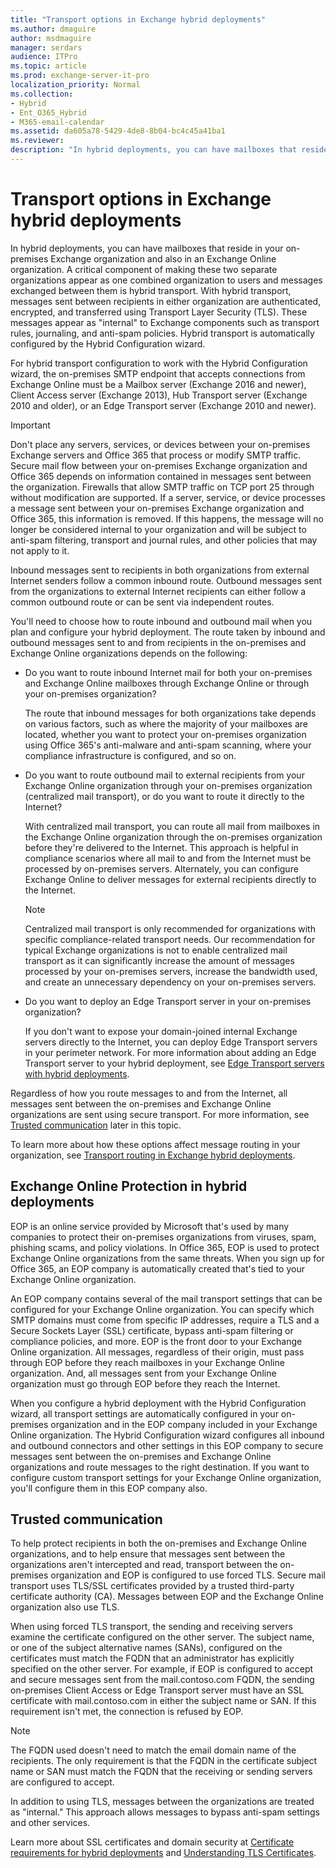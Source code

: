 ```yaml
---
title: "Transport options in Exchange hybrid deployments"
ms.author: dmaguire
author: msdmaguire
manager: serdars
audience: ITPro
ms.topic: article
ms.prod: exchange-server-it-pro
localization_priority: Normal
ms.collection:
- Hybrid
- Ent_O365_Hybrid
- M365-email-calendar
ms.assetid: da605a78-5429-4de8-8b04-bc4c45a41ba1
ms.reviewer: 
description: "In hybrid deployments, you can have mailboxes that reside in your on-premises Exchange organization and also in an Exchange Online organization. A critical component of making these two separate organizations appear as one combined organization to users and messages exchanged between them is hybrid transport. With hybrid transport, messages sent between recipients in either organization are authenticated, encrypted, and transferred using Transport Layer Security (TLS). These messages appear as internal to Exchange components such as transport rules, journaling, and anti-spam policies. Hybrid transport is automatically configured by the Hybrid Configuration wizard."
---
```


# Transport options in Exchange hybrid deployments

In hybrid deployments, you can have mailboxes that reside in your on-premises Exchange organization and also in an Exchange Online organization. A critical component of making these two separate organizations appear as one combined organization to users and messages exchanged between them is hybrid transport. With hybrid transport, messages sent between recipients in either organization are authenticated, encrypted, and transferred using Transport Layer Security (TLS). These messages appear as "internal" to Exchange components such as transport rules, journaling, and anti-spam policies. Hybrid transport is automatically configured by the Hybrid Configuration wizard.

For hybrid transport configuration to work with the Hybrid Configuration wizard, the on-premises SMTP endpoint that accepts connections from Exchange Online must be a Mailbox server (Exchange 2016 and newer), Client Access server (Exchange 2013), Hub Transport server (Exchange 2010 and older), or an Edge Transport server (Exchange 2010 and newer).

> [!IMPORTANT]
> Don't place any servers, services, or devices between your on-premises Exchange servers and Office 365 that process or modify SMTP traffic. Secure mail flow between your on-premises Exchange organization and Office 365 depends on information contained in messages sent between the organization. Firewalls that allow SMTP traffic on TCP port 25 through without modification are supported. If a server, service, or device processes a message sent between your on-premises Exchange organization and Office 365, this information is removed. If this happens, the message will no longer be considered internal to your organization and will be subject to anti-spam filtering, transport and journal rules, and other policies that may not apply to it.

Inbound messages sent to recipients in both organizations from external Internet senders follow a common inbound route. Outbound messages sent from the organizations to external Internet recipients can either follow a common outbound route or can be sent via independent routes.

You'll need to choose how to route inbound and outbound mail when you plan and configure your hybrid deployment. The route taken by inbound and outbound messages sent to and from recipients in the on-premises and Exchange Online organizations depends on the following:

- Do you want to route inbound Internet mail for both your on-premises and Exchange Online mailboxes through Exchange Online or through your on-premises organization?

    The route that inbound messages for both organizations take depends on various factors, such as where the majority of your mailboxes are located, whether you want to protect your on-premises organization using Office 365's anti-malware and anti-spam scanning, where your compliance infrastructure is configured, and so on.

- Do you want to route outbound mail to external recipients from your Exchange Online organization through your on-premises organization (centralized mail transport), or do you want to route it directly to the Internet?

    With centralized mail transport, you can route all mail from mailboxes in the Exchange Online organization through the on-premises organization before they're delivered to the Internet. This approach is helpful in compliance scenarios where all mail to and from the Internet must be processed by on-premises servers. Alternately, you can configure Exchange Online to deliver messages for external recipients directly to the Internet.

    > [!NOTE]
    > Centralized mail transport is only recommended for organizations with specific compliance-related transport needs. Our recommendation for typical Exchange organizations is not to enable centralized mail transport as it can significantly increase the amount of messages processed by your on-premises servers, increase the bandwidth used, and create an unnecessary dependency on your on-premises servers.

- Do you want to deploy an Edge Transport server in your on-premises organization?

    If you don't want to expose your domain-joined internal Exchange servers directly to the Internet, you can deploy Edge Transport servers in your perimeter network. For more information about adding an Edge Transport server to your hybrid deployment, see [Edge Transport servers with hybrid deployments](edge-transport-servers.md).

Regardless of how you route messages to and from the Internet, all messages sent between the on-premises and Exchange Online organizations are sent using secure transport. For more information, see [Trusted communication](#trusted-communication) later in this topic.

To learn more about how these options affect message routing in your organization, see [Transport routing in Exchange hybrid deployments](transport-routing.md).

## Exchange Online Protection in hybrid deployments

EOP is an online service provided by Microsoft that's used by many companies to protect their on-premises organizations from viruses, spam, phishing scams, and policy violations. In Office 365, EOP is used to protect Exchange Online organizations from the same threats. When you sign up for Office 365, an EOP company is automatically created that's tied to your Exchange Online organization.

An EOP company contains several of the mail transport settings that can be configured for your Exchange Online organization. You can specify which SMTP domains must come from specific IP addresses, require a TLS and a Secure Sockets Layer (SSL) certificate, bypass anti-spam filtering or compliance policies, and more. EOP is the front door to your Exchange Online organization. All messages, regardless of their origin, must pass through EOP before they reach mailboxes in your Exchange Online organization. And, all messages sent from your Exchange Online organization must go through EOP before they reach the Internet.

When you configure a hybrid deployment with the Hybrid Configuration wizard, all transport settings are automatically configured in your on-premises organization and in the EOP company included in your Exchange Online organization. The Hybrid Configuration wizard configures all inbound and outbound connectors and other settings in this EOP company to secure messages sent between the on-premises and Exchange Online organizations and route messages to the right destination. If you want to configure custom transport settings for your Exchange Online organization, you'll configure them in this EOP company also.

## Trusted communication
<a name="trust"> </a>

To help protect recipients in both the on-premises and Exchange Online organizations, and to help ensure that messages sent between the organizations aren't intercepted and read, transport between the on-premises organization and EOP is configured to use forced TLS. Secure mail transport uses TLS/SSL certificates provided by a trusted third-party certificate authority (CA). Messages between EOP and the Exchange Online organization also use TLS.

When using forced TLS transport, the sending and receiving servers examine the certificate configured on the other server. The subject name, or one of the subject alternative names (SANs), configured on the certificates must match the FQDN that an administrator has explicitly specified on the other server. For example, if EOP is configured to accept and secure messages sent from the mail.contoso.com FQDN, the sending on-premises Client Access or Edge Transport server must have an SSL certificate with mail.contoso.com in either the subject name or SAN. If this requirement isn't met, the connection is refused by EOP.

> [!NOTE]
> The FQDN used doesn't need to match the email domain name of the recipients. The only requirement is that the FQDN in the certificate subject name or SAN must match the FQDN that the receiving or sending servers are configured to accept.

In addition to using TLS, messages between the organizations are treated as "internal." This approach allows messages to bypass anti-spam settings and other services.

Learn more about SSL certificates and domain security at [Certificate requirements for hybrid deployments](certificate-requirements.md) and [Understanding TLS Certificates](https://go.microsoft.com/fwlink/p/?linkid=187237).
